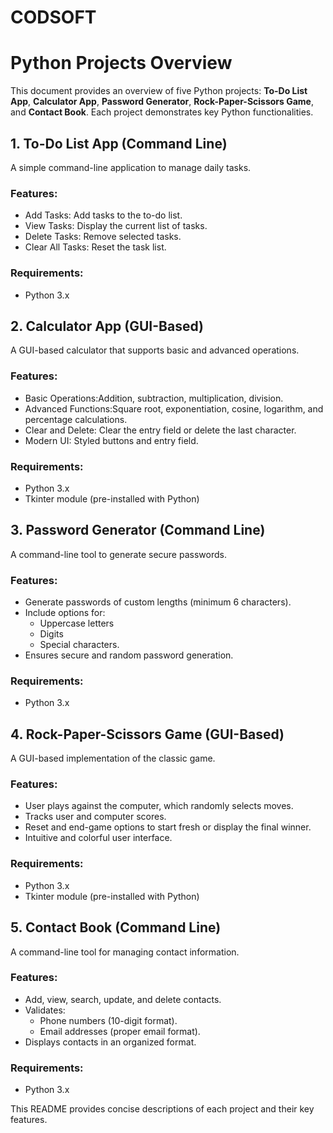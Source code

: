 # CODSOFT
# Python Projects Overview

This document provides an overview of five Python projects: **To-Do List App**, **Calculator App**, **Password Generator**, **Rock-Paper-Scissors Game**, and **Contact Book**. Each project demonstrates key Python functionalities.

## 1. To-Do List App (Command Line)

A simple command-line application to manage daily tasks.

### Features:
- Add Tasks: Add tasks to the to-do list.
- View Tasks: Display the current list of tasks.
- Delete Tasks: Remove selected tasks.
- Clear All Tasks: Reset the task list.

### Requirements:
- Python 3.x

## 2. Calculator App (GUI-Based)

A GUI-based calculator that supports basic and advanced operations.

### Features:
- Basic Operations:Addition, subtraction, multiplication, division.
- Advanced Functions:Square root, exponentiation, cosine, logarithm, and percentage calculations.
- Clear and Delete: Clear the entry field or delete the last character.
- Modern UI: Styled buttons and entry field.

### Requirements:
- Python 3.x
- Tkinter module (pre-installed with Python)


## 3. Password Generator (Command Line)

A command-line tool to generate secure passwords.

### Features:
- Generate passwords of custom lengths (minimum 6 characters).
- Include options for:
  - Uppercase letters
  - Digits
  - Special characters.
- Ensures secure and random password generation.

### Requirements:
- Python 3.x

## 4. Rock-Paper-Scissors Game (GUI-Based)

A GUI-based implementation of the classic game.

### Features:
- User plays against the computer, which randomly selects moves.
- Tracks user and computer scores.
- Reset and end-game options to start fresh or display the final winner.
- Intuitive and colorful user interface.

### Requirements:
- Python 3.x
- Tkinter module (pre-installed with Python)

## 5. Contact Book (Command Line)

A command-line tool for managing contact information.

### Features:
- Add, view, search, update, and delete contacts.
- Validates:
  - Phone numbers (10-digit format).
  - Email addresses (proper email format).
- Displays contacts in an organized format.

### Requirements:
- Python 3.x


This README provides concise descriptions of each project and their key features.
